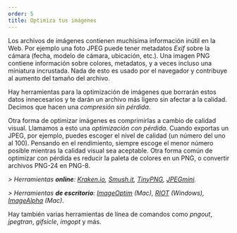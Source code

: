 ```yaml
---
order: 5
title: Optimiza tus imágenes
---
```


Los archivos de imágenes contienen muchísima información inútil en la Web. Por ejemplo una foto JPEG puede tener metadatos *Exif* sobre la cámara (fecha, modelo de cámara, ubicación, etc.). Una imagen PNG contiene información sobre colores, metadatos, y a veces incluso una miniatura incrustada. Nada de esto es usado por el navegador y contribuye al aumento del tamaño del archivo.

Hay herramientas para la optimización de imágenes que borrarán estos datos innecesarios y te darán un archivo más ligero sin afectar a la calidad. Decimos que hacen una *compresión sin pérdida*.

Otra forma de optimizar imágenes es comprimirlas a cambio de calidad visual. Llamamos a esto una *optimización con pérdida*. Cuando exportas un JPEG, por ejemplo, puedes escoger el nivel de calidad (un número del uno al 100). Pensando en el rendimiento, siempre escoge el menor número posible mientras la calidad visual sea aceptable. Otra forma común de optimizar con pérdida es reducir la paleta de colores en un PNG, o convertir archivos PNG-24 en PNG-8.

*> Herramientas **online**: [Kraken.io](http://kraken.io), [Smush.it](http://www.smushit.com), [TinyPNG](http://tinypng.org/), [JPEGmini](http://jpegmini.com/).*

*> Herramientas **de escritorio**: [ImageOptim](http://imageoptim.com/) (Mac), [RIOT](http://luci.criosweb.ro/riot/download/) (Windows), [ImageAlpha](http://pngmini.com/) (Mac).*

Hay también varias herramientas de línea de comandos como *pngout*, *jpegtran*, *gifsicle*, *imgopt* y más.